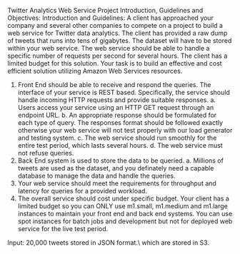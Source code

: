 Twitter Analytics Web Service Project Introduction, Guidelines and Objectives:
Introduction and Guidelines:
A client has approached your company and several other companies to compete on a project to build a web service for Twitter data analytics. The client has provided a raw dump of tweets that runs into tens of gigabytes. The dataset will have to be stored within your web service. The web service should be able to handle a specific number of requests per second for several hours. The client has a limited budget for this solution. Your task is to build an effective and cost efficient solution utilizing Amazon Web Services resources. 
1) Front End should be able to receive and respond the queries. The interface of your service is REST based. Specifically, the service should handle incoming HTTP requests and provide suitable responses.
a. Users access your service using an HTTP GET request through an endpoint URL. 
b. An appropriate response should be formulated for each type of query. The responses format should be followed exactly otherwise your web service will not test properly with our load generator and testing system.
c. The web service should run smoothly for the entire test period, which lasts several hours.
d. The web service must not refuse queries. 
2) Back End system is used to store the data to be queried.
a. Millions of tweets are used as the dataset, and you definately need a capable database to manage the data and handle the queries.
3) Your web service should meet the requirements for throughput and latency for queries for a provided workload.
4) The overall service should cost under specific budget. Your client has a limited budget so you can ONLY use m1.small, m1.medium and m1.large instances to maintain your front end and back end systems. You can use spot instances for batch jobs and development but not for deployed web service for the live test period.

Input: 20,000 tweets stored in JSON format.\ which are stored in S3.
